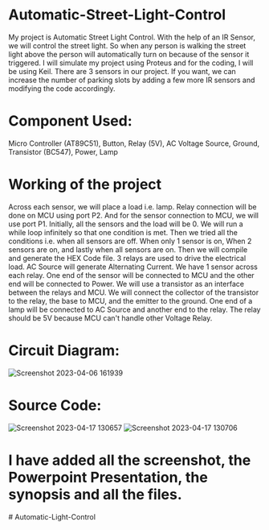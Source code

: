 # Automatic-Street-Light-Control
My project is Automatic Street Light Control. 
With the help of an IR Sensor, we will control the street light. 
So when any person is walking the street light above the person will automatically turn on because of the sensor it triggered. 
I will simulate my project using Proteus and for the coding, I will be using Keil.
There are 3 sensors in our project. 
If you want, we can increase the number of parking slots by adding a few more IR sensors and modifying the code accordingly.

# Component Used:
Micro Controller (AT89C51),
Button,
Relay (5V),
AC Voltage Source,
Ground,
Transistor (BC547),
Power,
Lamp

# Working of the project
Across each sensor, we will place a load i.e. lamp.
Relay connection will be done on MCU using port P2.
And for the sensor connection to MCU, we will use port P1.
Initially, all the sensors and the load will be 0.
We will run a while loop infinitely so that one condition is met.
Then we tried all the conditions i.e. when all sensors are off.
When only 1 sensor is on, When 2 sensors are on, and lastly when all sensors are on.
Then we will compile and generate the HEX Code file.
3 relays are used to drive the electrical load.
AC Source will generate Alternating Current.
We have 1 sensor across each relay.
One end of the sensor will be connected to MCU and the other end will be connected to Power.
We will use a transistor as an interface between the relays and MCU.
We will connect the collector of the transistor to the relay, the base to MCU, and the emitter to the ground.
One end of a lamp will be connected to AC Source and another end to the relay.
The relay should be 5V because MCU can't handle other Voltage Relay.

# Circuit Diagram:
![Screenshot 2023-04-06 161939](https://user-images.githubusercontent.com/43111400/232416091-6a680bde-8733-445b-af67-ff38c737b746.png)

# Source Code:
![Screenshot 2023-04-17 130657](https://user-images.githubusercontent.com/43111400/232417049-94046033-1be4-4e20-8f70-3ad27d0d5396.png)
![Screenshot 2023-04-17 130706](https://user-images.githubusercontent.com/43111400/232417171-078b1c09-320d-4940-a0f5-12b5cd66584d.png)

# I have added all the screenshot, the Powerpoint Presentation, the synopsis and all the files.
#   A u t o m a t i c - L i g h t - C o n t r o l  
 